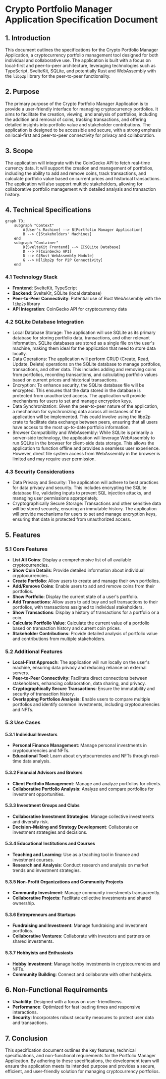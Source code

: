 # Crypto Portfolio Manager Application Specification Document

##  1. Introduction

This document outlines the specifications for the Crypto Portfolio Manager Application, a cryptocurrency portfolio management tool designed for both individual and collaborative use. The application is built with a focus on local-first and peer-to-peer architecture, leveraging technologies such as TypeScript, SvelteKit, SQLite, and potentially Rust and WebAssembly with the `libp2p` library for the peer-to-peer functionality.

##  2. Purpose

The primary purpose of the Crypto Portfolio Manager Application is to provide a user-friendly interface for managing cryptocurrency portfolios. It aims to facilitate the creation, viewing, and analysis of portfolios, including the addition and removal of coins, tracking transactions, and offering detailed insights into portfolio value and stakeholder contributions. The application is designed to be accessible and secure, with a strong emphasis on local-first and peer-to-peer connectivity for privacy and collaboration.

##  3. Scope

The application will integrate with the CoinGecko API to fetch real-time currency data. It will support the creation and management of portfolios, including the ability to add and remove coins, track transactions, and calculate portfolio value based on current prices and historical transactions. The application will also support multiple stakeholders, allowing for collaborative portfolio management with detailed analysis and transaction history.

##  4. Technical Specifications
```mermaid
graph TD;
    subgraph "Context"
        A[User's Machine] --> B[Portfolio Manager Application]
        B --> C[Stakeholders' Machines]
    end
    subgraph "Container"
        D[SvelteKit Frontend] --> E[SQLite Database]
        D --> F[CoinGecko API]
        D --> G[Rust WebAssembly Module]
        G --> H[libp2p for P2P Connectivity]
    end
```

###  4.1 Technology Stack

- **Frontend**: SvelteKit, TypeScript
- **Backend**: SvelteKit, SQLite (local database)
- **Peer-to-Peer Connectivity**: Potential use of Rust WebAssembly with the `libp2p` library
- **API Integration**: CoinGecko API for cryptocurrency data

### 4.2 SQLite Database Integration

- Local Database Storage: The application will use SQLite as its primary database for storing portfolio data, transactions, and other relevant information. SQLite databases are stored as a single file on the user's machine, making them ideal for the application that need to store data locally.
- Data Operations: The application will perform CRUD (Create, Read, Update, Delete) operations on the SQLite database to manage portfolios, transactions, and other data. This includes adding and removing coins from portfolios, recording transactions, and calculating portfolio values based on current prices and historical transactions.
- Encryption: To enhance security, the SQLite database file will be encrypted. This ensures that the data stored in the database is protected from unauthorized access. The application will provide mechanisms for users to set and manage encryption keys.
- Data Synchronization: Given the peer-to-peer nature of the application, a mechanism for synchronizing data across all instances of the application will be implemented. This could involve using the libp2p crate to facilitate data exchange between peers, ensuring that all users have access to the most up-to-date portfolio information.
- Browser Compatibility and WebAssembly: While SQLite is primarily a server-side technology, the application will leverage WebAssembly to run SQLite in the browser for client-side data storage. This allows the application to function offline and provides a seamless user experience. However, direct file system access from WebAssembly in the browser is limited and may require user permission.
  
### 4.3 Security Considerations

- Data Privacy and Security: The application will adhere to best practices for data privacy and security. This includes encrypting the SQLite database file, validating inputs to prevent SQL injection attacks, and managing user permissions appropriately.
- Cryptographically Secure Storage: Transactions and other sensitive data will be stored securely, ensuring an immutable history. The application will provide mechanisms for users to set and manage encryption keys, ensuring that data is protected from unauthorized access.

##  5. Features

###  5.1 Core Features

- **List All Coins**: Display a comprehensive list of all available cryptocurrencies.
- **Show Coin Details**: Provide detailed information about individual cryptocurrencies.
- **Create Portfolio**: Allow users to create and manage their own portfolios.
- **Add/Remove Coins**: Enable users to add and remove coins from their portfolios.
- **Show Portfolio**: Display the current state of a user's portfolio.
- **Add Transactions**: Allow users to add buy and sell transactions to their portfolios, with transactions assigned to individual stakeholders.
- **Show Transactions**: Display a history of transactions for a portfolio or a coin.
- **Calculate Portfolio Value**: Calculate the current value of a portfolio based on transaction history and current coin prices.
- **Stakeholder Contributions**: Provide detailed analysis of portfolio value and contributions from multiple stakeholders.

###  5.2 Additional Features

- **Local-First Approach**: The application will run locally on the user's machine, ensuring data privacy and reducing reliance on external servers.
- **Peer-to-Peer Connectivity**: Facilitate direct connections between stakeholders, enhancing collaboration, data sharing, and privacy.
- **Cryptographically Secure Transactions**: Ensure the immutability and security of transaction history.
- **Overlapping Portfolios Analysis**: Enable users to compare multiple portfolios and identify common investments, including cryptocurrencies and NFTs.

###  5.3 Use Cases

####  5.3.1 Individual Investors

- **Personal Finance Management**: Manage personal investments in cryptocurrencies and NFTs.
- **Educational Tool**: Learn about cryptocurrencies and NFTs through real-time data analysis.

####  5.3.2 Financial Advisors and Brokers

- **Client Portfolio Management**: Manage and analyze portfolios for clients.
- **Collaborative Portfolio Analysis**: Analyze and compare portfolios for investment opportunities.

####  5.3.3 Investment Groups and Clubs

- **Collaborative Investment Strategies**: Manage collective investments and diversify risk.
- **Decision-Making and Strategy Development**: Collaborate on investment strategies and decisions.

####  5.3.4 Educational Institutions and Courses

- **Teaching and Learning**: Use as a teaching tool in finance and investment courses.
- **Research and Analysis**: Conduct research and analysis on market trends and investment strategies.

####  5.3.5 Non-Profit Organizations and Community Projects

- **Community Investment**: Manage community investments transparently.
- **Collaborative Projects**: Facilitate collective investments and shared ownership.

####  5.3.6 Entrepreneurs and Startups

- **Fundraising and Investment**: Manage fundraising and investment portfolios.
- **Collaborative Ventures**: Collaborate with investors and partners on shared investments.

####  5.3.7 Hobbyists and Enthusiasts

- **Hobby Investment**: Manage hobby investments in cryptocurrencies and NFTs.
- **Community Building**: Connect and collaborate with other hobbyists.

##  6. Non-Functional Requirements

- **Usability**: Designed with a focus on user-friendliness.
- **Performance**: Optimized for fast loading times and responsive interactions.
- **Security**: Incorporates robust security measures to protect user data and transactions.

##  7. Conclusion

This specification document outlines the key features, technical specifications, and non-functional requirements for the Portfolio Manager Application. By adhering to these specifications, the development team will ensure the application meets its intended purpose and provides a secure, efficient, and user-friendly solution for managing cryptocurrency portfolios.

